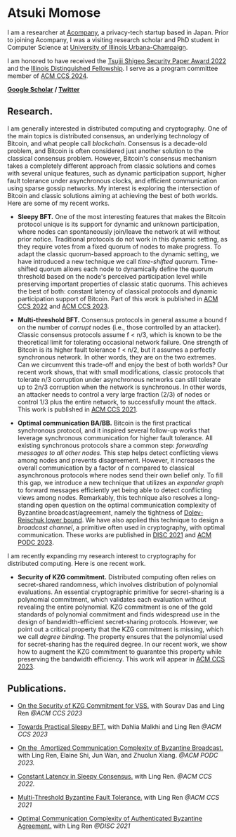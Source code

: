 # Atsuki Momose

I am a researcher at [Acompany](https://acompany.tech/), a privacy-tech startup based in Japan. Prior to joining Acompany, I was a visiting research scholar and PhD student in Computer Science at [University of Illinois Urbana-Champaign](https://illinois.edu/).

I am honored to have received the [Tsujii Shigeo Security Paper Award 2022](https://www.jssm.net/news/6808/) and the [Illinois Distinguished Fellowship](https://apps.grad.illinois.edu/fellowship-finder/SearchResult/Fellowship/4683). I serve as a program committee member of [ACM CCS 2024](https://www.sigsac.org/ccs/CCS2024/call-for/call-for-papers.html).

**[Google Scholar](https://scholar.google.com/citations?user=fl3XtlUAAAAJ&hl=en) / [Twitter](https://www.twitter.com/AtsukiMomose)**

## Research.

I am generally interested in distributed computing and cryptography. One of the main topics is distributed consensus, an underlying technology of Bitcoin, and what people call *blockchain*. Consensus is a decade-old problem, and Bitcoin is often considered just another solution to the classical consensus problem. However, Bitcoin's consensus mechanism takes a completely different approach from classic solutions and comes with several unique features, such as dynamic participation support, higher fault tolerance under asynchronous clocks, and efficient communication using sparse gossip networks. My interest is exploring the intersection of Bitcoin and classic solutions aiming at achieving the best of both worlds. Here are some of my recent works.

* **Sleepy BFT.** 
One of the most interesting features that makes the Bitcoin protocol unique is its support for dynamic and unknown participation, where nodes can spontaneously join/leave the network at will without prior notice. Traditional protocols do not work in this dynamic setting, as they require votes from a fixed quorum of nodes to make progress. To adapt the classic quorum-based approach to the dynamic setting, we have introduced a new technique we call *time-shifted quorum*. Time-shifted quorum allows each node to dynamically define the quorum threshold based on the node's perceived participation level while preserving important properties of classic static quorums. This achieves the best of both: constant latency of classical protocols and dynamic participation support of Bitcoin. Part of this work is published in [ACM CCS 2022](https://eprint.iacr.org/2022/404) and [ACM CCS 2023](https://eprint.iacr.org/2022/1448).

* **Multi-threshold BFT.**
Consensus protocols in general assume a bound f on the number of *corrupt* nodes (i.e., those controlled by an attacker). Classic consensus protocols assume f < n/3, which is known to be the theoretical limit for tolerating occasional network failure. One strength of Bitcoin is its higher fault tolerance f < n/2, but it assumes a perfectly synchronous network. In other words, they are on the two extremes. Can we circumvent this trade-off and enjoy the best of both worlds? Our recent work shows, that with small modifications, classic protocols that tolerate n/3 corruption under asynchronous networks can still tolerate up to 2n/3 corruption when the network is synchronous. In other words, an attacker needs to control a very large fraction (2/3) of nodes or control 1/3 plus the entire network, to successfully mount the attack. This work is published in [ACM CCS 2021](https://eprint.iacr.org/2021/671).

* **Optimal communication BA/BB.**
Bitcoin is the first practical synchronous protocol, and it inspired several follow-up works that leverage synchronous communication for higher fault tolerance. All existing synchronous protocols share a common step: *forwarding messages to all other nodes*. This step helps detect conflicting views among nodes and prevents disagreement. However, it increases the overall communication by a factor of n compared to classical asynchronous protocols where nodes send their own belief only. To fill this gap, we introduce a new technique that utilizes an *expander graph* to forward messages efficiently yet being able to detect conflicting views among nodes. Remarkably, this technique also resolves a long-standing open question on the optimal communication complexity of Byzantine broadcast/agreement, namely the tightness of [Dolev-Reischuk lower bound](https://decentralizedthoughts.github.io/2019-08-16-byzantine-agreement-needs-quadratic-messages/). We have also applied this technique to design a *broadcast channel*, a primitive often used in cryptography, with optimal communication. These works are published in [DISC 2021](https://drops.dagstuhl.de/opus/volltexte/2021/14834/pdf/LIPIcs-DISC-2021-32.pdf) and [ACM PODC 2023](https://eprint.iacr.org/2023/038).

I am recently expanding my research interest to cryptography for distributed computing. Here is one recent work.

* **Security of KZG commitment.**
Distributed computing often relies on secret-shared randomness, which involves distribution of polynomial evaluations. An essential cryptographic primitive for secret-sharing is a polynomial commitment, which validates each evaluation without revealing the entire polynomial. KZG commitment is one of the gold standards of polynomial commitment and finds widespread use in the design of bandwidth-efficient secret-sharing protocols. However, we point out a critical property that the KZG commitment is missing, which we call *degree binding*. The property ensures that the polynomial used for secret-sharing has the required degree. In our recent work, we show how to augment the KZG commitment to guarantee this property while preserving the bandwidth efficiency. This work will appear in [ACM CCS 2023](https://eprint.iacr.org/2023/1350).


## Publications.

* [On the Security of KZG Commitment for VSS.](https://eprint.iacr.org/2023/1350) with Sourav Das and Ling Ren *@ACM CCS 2023*

* [Towards Practical Sleepy BFT.](https://eprint.iacr.org/2022/1448) with Dahlia Malkhi and Ling Ren *@ACM CCS 2023*

* [On the  Amortized Communication Complexity of Byzantine Broadcast.](https://eprint.iacr.org/2023/038) with Ling Ren, Elaine Shi, Jun Wan, and Zhuolun Xiang. *@ACM PODC 2023.*

* [Constant Latency in Sleepy Consensus.](https://eprint.iacr.org/2022/404) with Ling Ren. *@ACM CCS 2022.*

* [Multi-Threshold Byzantine Fault Tolerance.](https://eprint.iacr.org/2021/671) with Ling Ren *@ACM CCS 2021*

* [Optimal Communication Complexity of Authenticated Byzantine Agreement.](https://drops.dagstuhl.de/opus/volltexte/2021/14834/pdf/LIPIcs-DISC-2021-32.pdf) with Ling Ren *@DISC 2021*
